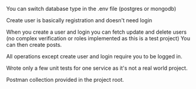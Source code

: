 You can switch database type in the .env file (postgres or mongodb)

Create user is basically registration and doesn't need login

When you create a user and login you can fetch update and delete users (no complex verification or roles implemented as this is a test project)
You can then create posts.

All operations except create user and login require you to be logged in.

Wrote only a few unit tests for one service as it's not a real world project.

Postman collection provided in the project root.
